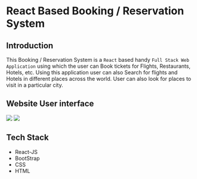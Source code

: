 # React Based Booking / Reservation System

## Introduction
This Booking / Reservation System is a `React` based handy `Full Stack Web Application` using which the user can Book tickets for Flights, Restaurants, Hotels, etc. Using this application user can also Search for flights and Hotels in different places across the world.  User can also look for places to visit in a particular city.

## Website User interface

![](https://github.com/adarshgowdaa/tex-con/blob/main/readme_files/ui_1.png)
![](https://github.com/adarshgowdaa/tex-con/blob/main/readme_files/ui_2.png)

## Tech Stack

- React-JS
- BootStrap
- CSS
- HTML